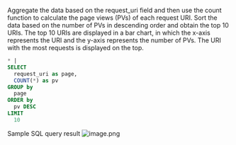 Aggregate the data based on the request_uri field and then use the count function to calculate the page views (PVs) of each request URI. Sort the data based on the number of PVs in descending order and obtain the top 10 URIs. The top 10 URIs are displayed in a bar chart, in which the x-axis represents the URI and the y-axis represents the number of PVs. The URI with the most requests is displayed on the top.
```sql
* |
SELECT
  request_uri as page,
  COUNT(*) as pv
GROUP by
  page
ORDER by
  pv DESC
LIMIT
  10
```
Sample SQL query result
![image.png](/img/src/sqldemo/tomcat中请求数前十的uri展示/e178ce268c303b677074e3212468a09821e167e338d5e9e9e668d185aeb6b84b.png)

